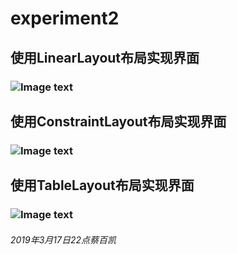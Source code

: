 # experiment2

## 使用LinearLayout布局实现界面
### ![Image text](https://github.com/1158509577/experiment2/blob/master/iamge/1.png)

## 使用ConstraintLayout布局实现界面
### ![Image text](https://github.com/1158509577/experiment2/blob/master/iamge/2.png)

## 使用TableLayout布局实现界面
### ![Image text](https://github.com/1158509577/experiment2/blob/master/iamge/3.png)

###### 2019年3月17日22点蔡百凯
